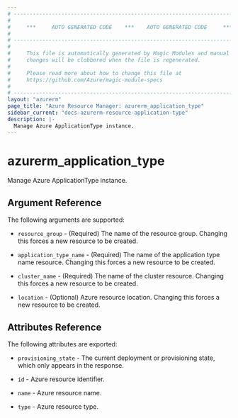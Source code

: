 ```yaml
---
# ----------------------------------------------------------------------------
#
#     ***     AUTO GENERATED CODE    ***    AUTO GENERATED CODE     ***
#
# ----------------------------------------------------------------------------
#
#     This file is automatically generated by Magic Modules and manual
#     changes will be clobbered when the file is regenerated.
#
#     Please read more about how to change this file at
#     https://github.com/Azure/magic-module-specs
#
# ----------------------------------------------------------------------------
layout: "azurerm"
page_title: "Azure Resource Manager: azurerm_application_type"
sidebar_current: "docs-azurerm-resource-application-type"
description: |-
  Manage Azure ApplicationType instance.
---
```


# azurerm_application_type

Manage Azure ApplicationType instance.


## Argument Reference

The following arguments are supported:

* `resource_group` - (Required) The name of the resource group. Changing this forces a new resource to be created.

* `application_type_name` - (Required) The name of the application type name resource. Changing this forces a new resource to be created.

* `cluster_name` - (Required) The name of the cluster resource. Changing this forces a new resource to be created.

* `location` - (Optional) Azure resource location. Changing this forces a new resource to be created.

## Attributes Reference

The following attributes are exported:

* `provisioning_state` - The current deployment or provisioning state, which only appears in the response.

* `id` - Azure resource identifier.

* `name` - Azure resource name.

* `type` - Azure resource type.
